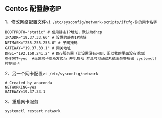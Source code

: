 ## Centos 配置静态IP

1、修改网络配置文件`vi /etc/sysconfig/network-scripts/ifcfg-你的网卡名字`

	BOOTPROTO="static" # 使用静态IP地址，默认为dhcp 
	IPADDR="19.37.33.66" # 设置的静态IP地址
	NETMASK="255.255.255.0" # 子网掩码 
	GATEWAY="19.37.33.1" # 网关地址 
	DNS1="192.168.241.2" # DNS服务器（此设置没有用到，所以我的里面没有添加）
	ONBOOT=yes  #设置网卡启动方式为 开机启动 并且可以通过系统服务管理器 systemctl 控制网卡

2、另一个网卡配置`vi /etc/sysconfig/network`

	# Created by anaconda
	NETWORKING=yes
	GATEWAY=19.37.33.1

3、重启网卡服务

	systemctl restart network
